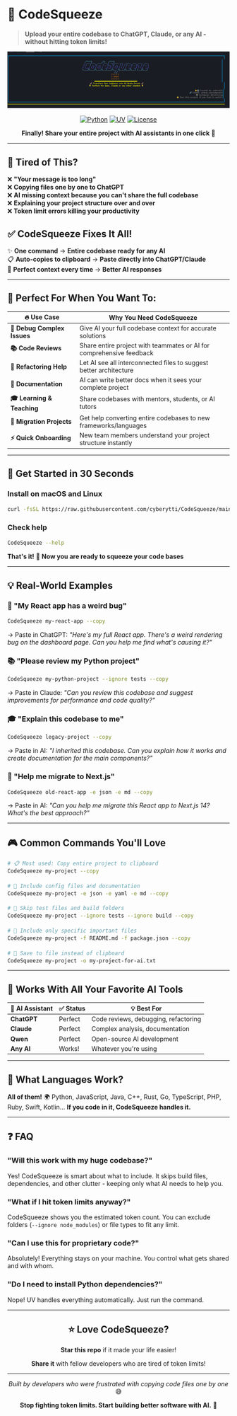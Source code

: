 # 🤖 CodeSqueeze

> **Upload your entire codebase to ChatGPT, Claude, or any AI - without hitting token limits!**

![CodeSqueeze Banner](https://github.com/cyberytti/CodeSqueeze/blob/main/assets/CodeSqueeze_image.png)

<div align="center">

[![Python](https://img.shields.io/badge/Python-3.12+-blue.svg)](https://python.org)
[![UV](https://img.shields.io/badge/UV-Ready-green.svg)](https://docs.astral.sh/uv/)
[![License](https://img.shields.io/badge/License-MIT-yellow.svg)](LICENSE)

**Finally! Share your entire project with AI assistants in one click** 🚀

</div>

---

## 😤 **Tired of This?**

❌ **"Your message is too long"**  
❌ **Copying files one by one to ChatGPT**  
❌ **AI missing context because you can't share the full codebase**  
❌ **Explaining your project structure over and over**  
❌ **Token limit errors killing your productivity**  

## ✅ **CodeSqueeze Fixes It All!**

✨ **One command** → **Entire codebase ready for any AI**  
📋 **Auto-copies to clipboard** → **Paste directly into ChatGPT/Claude**  
🎯 **Perfect context every time** → **Better AI responses**  

---

## 🎯 **Perfect For When You Want To:**

| **🔥 Use Case** | **Why You Need CodeSqueeze** |
|-----------------|-------------------------------|
| **🐛 Debug Complex Issues** | Give AI your full codebase context for accurate solutions |
| **📚 Code Reviews** | Share entire project with teammates or AI for comprehensive feedback |
| **🚀 Refactoring Help** | Let AI see all interconnected files to suggest better architecture |
| **📖 Documentation** | AI can write better docs when it sees your complete project |
| **🎓 Learning & Teaching** | Share codebases with mentors, students, or AI tutors |
| **🔄 Migration Projects** | Get help converting entire codebases to new frameworks/languages |
| **⚡ Quick Onboarding** | New team members understand your project structure instantly |

---

## 🚀 **Get Started in 30 Seconds**

### **Install on macOS and Linux**
```bash
curl -fsSL https://raw.githubusercontent.com/cyberytti/CodeSqueeze/main/install.sh | sudo bash
```

### **Check help**
```bash
CodeSqueeze --help
```

**That's it!** 🎉 **Now you are ready to squeeze your code bases**

---

## 💡 **Real-World Examples**

### **🐛 "My React app has a weird bug"**
```bash
CodeSqueeze my-react-app --copy
```
→ Paste in ChatGPT: *"Here's my full React app. There's a weird rendering bug on the dashboard page. Can you help me find what's causing it?"*

### **📚 "Please review my Python project"**
```bash
CodeSqueeze my-python-project --ignore tests --copy
```
→ Paste in Claude: *"Can you review this codebase and suggest improvements for performance and code quality?"*

### **🎓 "Explain this codebase to me"**
```bash
CodeSqueeze legacy-project --copy
```
→ Paste in AI: *"I inherited this codebase. Can you explain how it works and create documentation for the main components?"*

### **🔄 "Help me migrate to Next.js"**
```bash
CodeSqueeze old-react-app -e json -e md --copy
```
→ Paste in AI: *"Can you help me migrate this React app to Next.js 14? What's the best approach?"*

---

## 🎮 **Common Commands You'll Love**

```bash
# 📋 Most used: Copy entire project to clipboard
CodeSqueeze my-project --copy

# 📝 Include config files and documentation  
CodeSqueeze my-project -e json -e yaml -e md --copy

# 🚫 Skip test files and build folders
CodeSqueeze my-project --ignore tests --ignore build --copy

# 🎯 Include only specific important files
CodeSqueeze my-project -f README.md -f package.json --copy

# 💾 Save to file instead of clipboard
CodeSqueeze my-project -o my-project-for-ai.txt
```

---

## 🌟 **Works With All Your Favorite AI Tools**

<div align="center">

| **🤖 AI Assistant** | **✅ Status** | **💡 Best For** |
|-------------------|--------------|-----------------|
| **ChatGPT** | Perfect | Code reviews, debugging, refactoring |
| **Claude** | Perfect | Complex analysis, documentation |
| **Qwen** | Perfect | Open-source AI development |
| **Any AI** | Works! | Whatever you're using |

</div>

---

## 🎯 **What Languages Work?**

**All of them!** 🌍 Python, JavaScript, Java, C++, Rust, Go, TypeScript, PHP, Ruby, Swift, Kotlin... **If you code in it, CodeSqueeze handles it.**

---

## ❓ **FAQ**

### **"Will this work with my huge codebase?"**
Yes! CodeSqueeze is smart about what to include. It skips build files, dependencies, and other clutter - keeping only what AI needs to help you.

### **"What if I hit token limits anyway?"**
CodeSqueeze shows you the estimated token count. You can exclude folders (`--ignore node_modules`) or file types to fit any limit.

### **"Can I use this for proprietary code?"**
Absolutely! Everything stays on your machine. You control what gets shared and with whom.

### **"Do I need to install Python dependencies?"**
Nope! UV handles everything automatically. Just run the command.

---


<div align="center">

## ⭐ **Love CodeSqueeze?**

**Star this repo** if it made your life easier!

**Share it** with fellow developers who are tired of token limits!

---

*Built by developers who were frustrated with copying code files one by one* 😅

**Stop fighting token limits. Start building better software with AI.** 🚀

</div>
